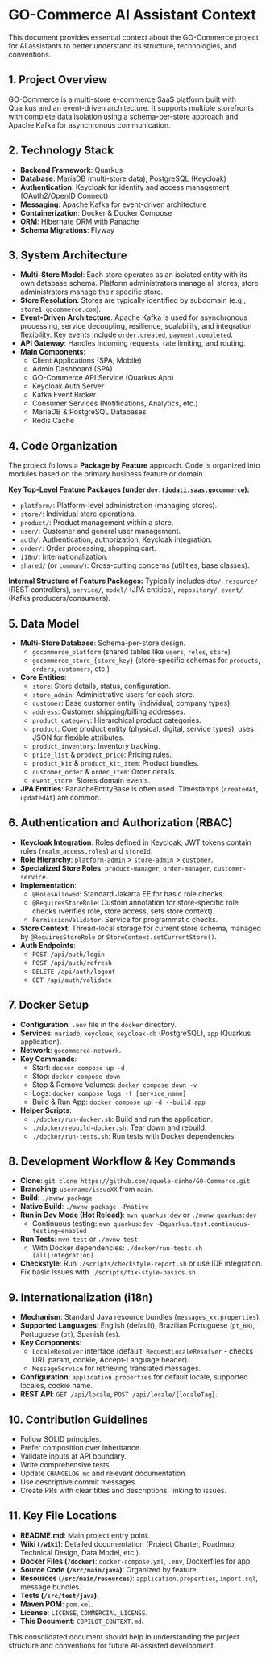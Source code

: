 # GO-Commerce AI Assistant Context

This document provides essential context about the GO-Commerce project for AI assistants to better understand its structure, technologies, and conventions.

## 1. Project Overview

GO-Commerce is a multi-store e-commerce SaaS platform built with Quarkus and an event-driven architecture. It supports multiple storefronts with complete data isolation using a schema-per-store approach and Apache Kafka for asynchronous communication.

## 2. Technology Stack

-   **Backend Framework**: Quarkus
-   **Database**: MariaDB (multi-store data), PostgreSQL (Keycloak)
-   **Authentication**: Keycloak for identity and access management (OAuth2/OpenID Connect)
-   **Messaging**: Apache Kafka for event-driven architecture
-   **Containerization**: Docker & Docker Compose
-   **ORM**: Hibernate ORM with Panache
-   **Schema Migrations**: Flyway

## 3. System Architecture

-   **Multi-Store Model**: Each store operates as an isolated entity with its own database schema. Platform administrators manage all stores; store administrators manage their specific store.
-   **Store Resolution**: Stores are typically identified by subdomain (e.g., `store1.gocommerce.com`).
-   **Event-Driven Architecture**: Apache Kafka is used for asynchronous processing, service decoupling, resilience, scalability, and integration flexibility. Key events include `order.created`, `payment.completed`.
-   **API Gateway**: Handles incoming requests, rate limiting, and routing.
-   **Main Components**:
    -   Client Applications (SPA, Mobile)
    -   Admin Dashboard (SPA)
    -   GO-Commerce API Service (Quarkus App)
    -   Keycloak Auth Server
    -   Kafka Event Broker
    -   Consumer Services (Notifications, Analytics, etc.)
    -   MariaDB & PostgreSQL Databases
    -   Redis Cache

## 4. Code Organization

The project follows a **Package by Feature** approach. Code is organized into modules based on the primary business feature or domain.

**Key Top-Level Feature Packages (under `dev.tiodati.saas.gocommerce`):**

-   `platform/`: Platform-level administration (managing stores).
-   `store/`: Individual store operations.
-   `product/`: Product management within a store.
-   `user/`: Customer and general user management.
-   `auth/`: Authentication, authorization, Keycloak integration.
-   `order/`: Order processing, shopping cart.
-   `i18n/`: Internationalization.
-   `shared/` (or `common/`): Cross-cutting concerns (utilities, base classes).

**Internal Structure of Feature Packages:**
Typically includes `dto/`, `resource/` (REST controllers), `service/`, `model/` (JPA entities), `repository/`, `event/` (Kafka producers/consumers).

## 5. Data Model

-   **Multi-Store Database**: Schema-per-store design.
    -   `gocommerce_platform` (shared tables like `users`, `roles`, `store`)
    -   `gocommerce_store_{store_key}` (store-specific schemas for `products`, `orders`, `customers`, etc.)
-   **Core Entities**:
    -   `store`: Store details, status, configuration.
    -   `store_admin`: Administrative users for each store.
    -   `customer`: Base customer entity (individual, company types).
    -   `address`: Customer shipping/billing addresses.
    -   `product_category`: Hierarchical product categories.
    -   `product`: Core product entity (physical, digital, service types), uses JSON for flexible attributes.
    -   `product_inventory`: Inventory tracking.
    -   `price_list` & `product_price`: Pricing rules.
    -   `product_kit` & `product_kit_item`: Product bundles.
    -   `customer_order` & `order_item`: Order details.
    -   `event_store`: Stores domain events.
-   **JPA Entities**: PanacheEntityBase is often used. Timestamps (`createdAt`, `updatedAt`) are common.

## 6. Authentication and Authorization (RBAC)

-   **Keycloak Integration**: Roles defined in Keycloak, JWT tokens contain roles (`realm_access.roles`) and `storeId`.
-   **Role Hierarchy**: `platform-admin` > `store-admin` > `customer`.
-   **Specialized Store Roles**: `product-manager`, `order-manager`, `customer-service`.
-   **Implementation**:
    -   `@RolesAllowed`: Standard Jakarta EE for basic role checks.
    -   `@RequiresStoreRole`: Custom annotation for store-specific role checks (verifies role, store access, sets store context).
    -   `PermissionValidator`: Service for programmatic checks.
-   **Store Context**: Thread-local storage for current store schema, managed by `@RequiresStoreRole` or `StoreContext.setCurrentStore()`.
-   **Auth Endpoints**:
    -   `POST /api/auth/login`
    -   `POST /api/auth/refresh`
    -   `DELETE /api/auth/logout`
    -   `GET /api/auth/validate`

## 7. Docker Setup

-   **Configuration**: `.env` file in the `docker` directory.
-   **Services**: `mariadb`, `keycloak`, `keycloak-db` (PostgreSQL), `app` (Quarkus application).
-   **Network**: `gocommerce-network`.
-   **Key Commands**:
    -   Start: `docker compose up -d`
    -   Stop: `docker compose down`
    -   Stop & Remove Volumes: `docker compose down -v`
    -   Logs: `docker compose logs -f [service_name]`
    -   Build & Run App: `docker compose up -d --build app`
-   **Helper Scripts**:
    -   `./docker/run-docker.sh`: Build and run the application.
    -   `./docker/rebuild-docker.sh`: Tear down and rebuild.
    -   `./docker/run-tests.sh`: Run tests with Docker dependencies.

## 8. Development Workflow & Key Commands

-   **Clone**: `git clone https://github.com/aquele-dinho/GO-Commerce.git`
-   **Branching**: `username/issueXX` from `main`.
-   **Build**: `./mvnw package`
-   **Native Build**: `./mvnw package -Pnative`
-   **Run in Dev Mode (Hot Reload)**: `mvn quarkus:dev` or `./mvnw quarkus:dev`
    -   Continuous testing: `mvn quarkus:dev -Dquarkus.test.continuous-testing=enabled`
-   **Run Tests**: `mvn test` or `./mvnw test`
    -   With Docker dependencies: `./docker/run-tests.sh [all|integration]`
-   **Checkstyle**: Run `./scripts/checkstyle-report.sh` or use IDE integration. Fix basic issues with `./scripts/fix-style-basics.sh`.

## 9. Internationalization (i18n)

-   **Mechanism**: Standard Java resource bundles (`messages_xx.properties`).
-   **Supported Languages**: English (default), Brazilian Portuguese (`pt_BR`), Portuguese (`pt`), Spanish (`es`).
-   **Key Components**:
    -   `LocaleResolver` interface (default: `RequestLocaleResolver` - checks URL param, cookie, Accept-Language header).
    -   `MessageService` for retrieving translated messages.
-   **Configuration**: `application.properties` for default locale, supported locales, cookie name.
-   **REST API**: `GET /api/locale`, `POST /api/locale/{localeTag}`.

## 10. Contribution Guidelines

-   Follow SOLID principles.
-   Prefer composition over inheritance.
-   Validate inputs at API boundary.
-   Write comprehensive tests.
-   Update `CHANGELOG.md` and relevant documentation.
-   Use descriptive commit messages.
-   Create PRs with clear titles and descriptions, linking to issues.


## 11. Key File Locations

-   **README.md**: Main project entry point.
-   **Wiki (`/wiki`)**: Detailed documentation (Project Charter, Roadmap, Technical Design, Data Model, etc.).
-   **Docker Files (`/docker`)**: `docker-compose.yml`, `.env`, Dockerfiles for app.
-   **Source Code (`/src/main/java`)**: Organized by feature.
-   **Resources (`/src/main/resources`)**: `application.properties`, `import.sql`, message bundles.
-   **Tests (`/src/test/java`)**.
-   **Maven POM**: `pom.xml`.
-   **License**: `LICENSE`, `COMMERCIAL_LICENSE`.
-   **This Document**: `COPILOT_CONTEXT.md`.

This consolidated document should help in understanding the project structure and conventions for future AI-assisted development.
